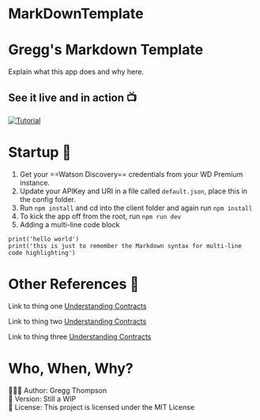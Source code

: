 # MarkDownTemplate
# Gregg's Markdown Template
Explain what this app does and why here. 

## See it live and in action 📺
[![Tutorial](https://i.imgur.com/PDTXIon.png)](https://youtu.be/3l16wCsDglU 'Tutorial')

# Startup 🚀
1. Get your ==Watson Discovery== credentials from your WD Premium instance. 
2. Update your APIKey and URI in a file called `default.json`, place this in the config folder. 
3. Run `npm install` and cd into the client folder and again run `npm install`
4. To kick the app off from the root, run `npm run dev`
5. Adding a multi-line code block
```
print('hello world')
print('this is just to remember the Markdown syntax for multi-line code highlighting')
```

# Other References 🔗
<p>Link to thing one <a href="https://cloud.ibm.com/docs/discovery-data?topic=discovery-data-contracts-schema">Understanding Contracts
</a></p>
<p>Link to thing two <a href="https://cloud.ibm.com/docs/discovery-data?topic=discovery-data-contracts-schema">Understanding Contracts
</a></p>
<p>Link to thing three <a href="https://cloud.ibm.com/docs/discovery-data?topic=discovery-data-contracts-schema">Understanding Contracts
</a></p>


# Who, When, Why?
👨🏾‍💻 Author: Gregg Thompson <br />
📅 Version: Still a WIP<br />
📜 License: This project is licensed under the MIT License </br>
